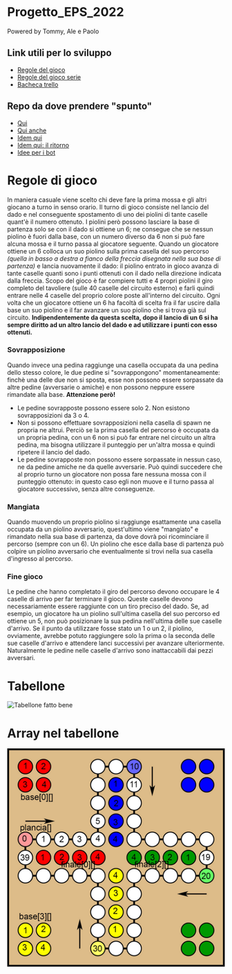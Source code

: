 # Progetto_EPS_2022
Powered by Tommy, Ale e Paolo
## Link utili per lo sviluppo
- [Regole del gioco](https://it.wikipedia.org/wiki/Ludo_(gioco))
- [Regole del gioco serie](https://it.wikipedia.org/wiki/Non_t%27arrabbiare)
- [Bacheca trello](https://trello.com/invite/b/eaNeZaxM/313d2b548018af72a80c75691be17ea0/progetto-eps)
## Repo da dove prendere "spunto"
- [Qui](https://github.com/mrpaulblack/human-dont-get-mad)
- [Qui anche](https://github.com/Creator032/LUDO-GAME)
- [Idem qui](https://github.com/AlexandrosPlessias/Ludo-Griniaris-Game)
- [Idem qui: il ritorno](https://github.com/himanshusandha/JAVA-LUDO)
- [Idee per i bot](https://github.com/yan14171/Ludo-Game-Genetic-Heuristics-AI)
# Regole di gioco
In maniera casuale viene scelto chi deve fare la prima mossa e gli altri giocano a turno in senso orario.
Il turno di gioco consiste nel lancio del dado e nel conseguente spostamento di uno dei piolini di tante caselle quant'è il numero ottenuto. 
I piolini però possono lasciare la base di partenza solo se con il dado si ottiene un 6; ne consegue che se nessun piolino è fuori dalla base, con un numero diverso da 6 non si può fare alcuna mossa e il turno passa al giocatore seguente. 
Quando un giocatore ottiene un 6 colloca un suo piolino sulla prima casella del suo percorso _(quella in basso a destra a fianco della freccia disegnata nella sua base di partenza)_ e lancia nuovamente il dado: il piolino entrato in gioco avanza di tante caselle quanti sono i punti ottenuti con il dado nella direzione indicata dalla freccia. 
Scopo del gioco è far compiere tutti e 4 propri piolini il giro completo del tavoliere (sulle 40 caselle del circuito esterno) e farli quindi entrare nelle 4 caselle del proprio colore poste all'interno del circuito. 
Ogni volta che un giocatore ottiene un 6 ha facoltà di scelta fra il far uscire dalla base un suo piolino e il far avanzare un suo piolino che si trova già sul circuito. **Indipendentemente da questa scelta, dopo il lancio di un 6 si ha sempre diritto ad un altro lancio del dado e ad utilizzare i punti con esso ottenuti.**
### Sovrapposizione
Quando invece una pedina raggiunge una casella occupata da una pedina dello stesso colore, le due pedine si "sovrappongono" momentaneamente: finchè una delle due non si sposta, esse non possono essere sorpassate da altre pedine (avversarie o amiche) e non possono neppure essere rimandate alla base. **Attenzione però!**
- Le pedine sovrapposte possono essere solo 2. Non esistono sovrapposizioni da 3 o 4.
- Non si possono effettuare sovrapposizioni nella casella di spawn ne propria ne altrui. Perciò se la prima casella del percorso è occupata da un propria pedina, con un 6 non si può far entrare nel circuito un altra pedina, ma bisogna utilizzare il punteggio per un'altra mossa e quindi ripetere il lancio del dado.
- Le pedine sovrapposte non possono essere sorpassate in nessun caso, ne da pedine amiche ne da quelle avversarie. Può quindi succedere che al proprio turno un giocatore non possa fare nessuna mossa con il punteggio ottenuto: in questo caso egli non muove e il turno passa al giocatore successivo, senza altre conseguenze.
### Mangiata
Quando muovendo un proprio piolino si raggiunge esattamente una casella occupata da un piolino avversario, quest'ultimo viene "mangiato" e rimandato nella sua base di partenza, da dove dovrà poi ricominciare il percorso (sempre con un 6). 
Un piolino che esce dalla base di partenza può colpire un piolino avversario che eventualmente si trovi nella sua casella d'ingresso al percorso.
### Fine gioco
Le pedine che hanno completato il giro del percorso devono occupare le 4 caselle di arrivo per far terminare il gioco. Queste caselle devono necessariamente essere raggiunte con un tiro preciso del dado. Se, ad esempio, un giocatore ha un piolino sull'ultima casella del suo percorso ed ottiene un 5, non può posizionare la sua pedina nell'ultima delle sue caselle d'arrivo. Se il punto da utilizzare fosse stato un 1 o un 2, il piolino, ovviamente, avrebbe potuto raggiungere solo la prima o la seconda delle sue caselle d'arrivo e attendere lanci successivi per avanzare ulteriormente. 
Naturalmente le pedine nelle caselle d'arrivo sono inattaccabili dai pezzi avversari.

# Tabellone
![Tabellone fatto bene](https://upload.wikimedia.org/wikipedia/commons/9/91/Menschenaergern.svg)

# Array nel tabellone
![Tabellone con array](https://github.com/IlBuonTommy/Progetto_EPS_2022/blob/main/Menschenaergern.jpg)
